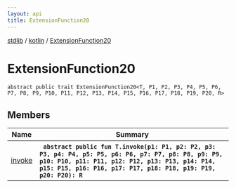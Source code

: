 ```yaml
---
layout: api
title: ExtensionFunction20
---
```

[stdlib](../../index.md) / [kotlin](../index.md) / [ExtensionFunction20](index.md)

# ExtensionFunction20

```
abstract public trait ExtensionFunction20<T, P1, P2, P3, P4, P5, P6, P7, P8, P9, P10, P11, P12, P13, P14, P15, P16, P17, P18, P19, P20, R> 
```

## Members

| Name | Summary |
|------|---------|
|[invoke](invoke.md)|&nbsp;&nbsp;**`abstract public fun T.invoke(p1: P1, p2: P2, p3: P3, p4: P4, p5: P5, p6: P6, p7: P7, p8: P8, p9: P9, p10: P10, p11: P11, p12: P12, p13: P13, p14: P14, p15: P15, p16: P16, p17: P17, p18: P18, p19: P19, p20: P20): R`**<br>|
